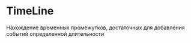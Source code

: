 # TimeLine
Нахождение временных промежутков, достаточных для добавления событий определенной длительности
